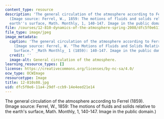 ```yaml
---
content_type: resource
description: 'The general circulation of the atmosphere according to Ferrel (1859).
  (Image source: Ferrel, W., 1859: The motions of fluids and solids relative to the
  earth''s surface, Math. Monthly, 1, 140-147. Image in the public domain.)'
file: /courses/12-810-dynamics-of-the-atmosphere-spring-2008/dfc5f0e611a429dfccb914e4eed21e14_12-810s08.jpg
file_type: image/jpeg
image_metadata:
  caption: 'The general circulation of the atmosphere according to Ferrel (1859).
    (Image source: Ferrel, W. "The Motions of Fluids and Solids Relative to the Earth''s
    Surface." _Math Monthly_ 1 (1859): 140-147. Image in the public domain.)'
  credit: ''
  image-alt: General circulation of the atmosphere.
learning_resource_types: []
license: https://creativecommons.org/licenses/by-nc-sa/4.0/
ocw_type: OCWImage
resourcetype: Image
title: 12-810s08.jpg
uid: dfc5f0e6-11a4-29df-ccb9-14e4eed21e14
---
```

The general circulation of the atmosphere according to Ferrel (1859). (Image source: Ferrel, W., 1859: The motions of fluids and solids relative to the earth's surface, Math. Monthly, 1, 140-147. Image in the public domain.)